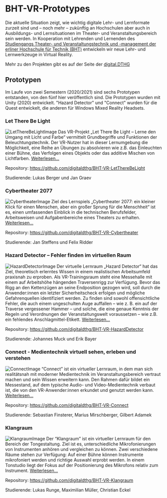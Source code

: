 # BHT-VR-Prototypes

Die aktuelle Situation zeigt, wie wichtig digitale Lehr- und Lernformate zurzeit sind und – noch mehr – zukünftig an Hochschulen aber auch in Ausbildungs- und Lernsituationen im Theater- und Veranstaltungsbereich sein werden. In Kooperation mit Lehrenden und Lernenden des [Studiengangs Theater- und Veranstaltungstechnik und -management der erliner Hochschule für Technik (BHT)](http://studiengang.bht-berlin.de/veranstaltungstechnik/) entwickeln wir neue Lehr- und Lernwerkzeuge in Virtual Reality.

Mehr zu den Projekten gibt es auf der Seite der [digital.DTHG](https://digital.dthg.de/projekte/virtuelle-lehr-und-lernraeume/)

## Prototypen

Im Laufe von zwei Semestern (2020/2021) sind sechs Prototypen entstanden, von den fünf hier veröffentlich sind.
Die Prototypen wurden mit Unity (2020) entwickelt. "Hazard Detector" und "Connect" wurden für die Quest entwickelt, die anderen für Windows Mixed Reality Headsets. 

### Let There Be Light
![LetThereBeLightImage](https://github.com/digitaldthg/Beuth-VR-Prototypes/blob/main/images/LetThereBeLight.jpeg)
Das VR-Projekt „Let There Be Light – Lerne den Umgang mit Licht und Farbe“ vermittelt Grundbegriffe und Funktionen der Beleuchtungstechnik. Der VR-Nutzer hat in dieser Lernumgebung die Möglichkeit, eine Reihe an Übungen zu absolvieren wie z.B. das Einleuchten einer Bühne, das Verfolgen eines Objekts oder das additive Mischen von Lichtfarben. [Weiterlesen...](https://digital.dthg.de/let-there-be-light/)

Repository: https://github.com/digitaldthg/BHT-VR-LetThereBeLight

Studierende:  Lukas Berger und Jan Graev



### Cybertheater 2077
![CybertheaterImage](https://github.com/digitaldthg/Beuth-VR-Prototypes/blob/main/images/Cybertheater.png)
Ziel des Lernspiels „Cybertheater 2077: ein kleiner Klick für einen Menschen, aber ein großer Sprung für die Menschheit“ ist es, einen umfassenden Einblick in die technischen Berufsfelder, Arbeitsweisen und Aufgabenbereiche eines Theaters zu erhalten. [Weiterlesen...](https://digital.dthg.de/cybertheater-2077/)

Repository: https://github.com/digitaldthg/BHT-VR-Cybertheater

Studierende: Jan Steffens und Felix Ridder



### Hazard Detector – Fehler finden im virtuellen Raum
![HazardDetectorImage](https://github.com/digitaldthg/Beuth-VR-Prototypes/blob/main/images/HazardDetector.jpeg)
Der virtuelle Lernraum „Hazard Detector“ hat das Ziel, theoretisch erlerntes Wissen in einem realistischen Arbeitsumfeld praxisnah zu erproben. Als VR-Trainingsraum steht eine Messehalle mit einem auf Arbeitshöhe hängenden Traversenrigg zur Verfügung. Bevor das Rigg an den Kettenzügen an seine Endposition gezogen wird, soll durch die Anwender:innen ein letzter Sicherheitscheck erfolgen und mögliche Gefahrenquellen identifiziert werden. Zu finden sind sowohl offensichtliche Fehler, die auch einem ungeschulten Auge auffallen – wie z. B. ein auf der Traverse vergessener Hammer – und solche, die eine genaue Kenntnis der Regeln und Verordnungen der Veranstaltungswelt voraussetzen – wie z.B. ein fehlendes Anschlagmittel-Etikett. [Weiterlesen...](https://digital.dthg.de/hazard-detector-fehler-finden-im-virtuellen-raum/)

Repository: https://github.com/digitaldthg/BHT-VR-HazardDetector

Studierende: Johannes Muck und Erik Bayer



### Connect - Medientechnik virtuell sehen, erleben und verstehen
![ConnectImage](https://github.com/digitaldthg/Beuth-VR-Prototypes/blob/main/images/Connect.png)
“Connect” ist ein virtueller Lernraum, in dem man sich realitätsnah mit moderner Medientechnik im Veranstaltungsbereich vertraut machen und sein Wissen erweitern kann. Den Rahmen dafür bildet ein Messestand, auf dem typische Audio- und Video-Medientechnik verbaut ist, die von den VR-Anwender:innen erkundet und genutzt werden kann. [Weiterlesen...](https://digital.dthg.de/connect-medientechnik-virtuell-sehen-erleben-und-verstehen/)

Repository: https://github.com/digitaldthg/BHT-VR-Connect

Studierende: Sebastian Finsterer, Marius Mirschberger, Gilbert Adamek



### Klangraum
![KlangraumImage](https://github.com/digitaldthg/Beuth-VR-Prototypes/blob/main/images/Klangraum.png)
Der “Klangraum” ist ein virtueller Lernraum für den Bereich der Tongestaltung. Ziel ist es, unterschiedliche Mikrofonierungen von Instrumenten anhören und vergleichen zu können. Zwei verschiedene Räume stehen zur Verfügung: Auf einer Bühne können Instrumente mikrofoniert werden und richtige Auswahl erprobt werden. In einem Tonstudio liegt der Fokus auf der Positionierung des Mikrofons relativ zum Instrument. [Weiterlesen...](https://digital.dthg.de/klangraum-mikrofonierung-virtuell-erleben/)

Repository: https://github.com/digitaldthg/BHT-VR-Klangraum

Studierende: Lukas Runge, Maximilian Müller, Christian Eckel



